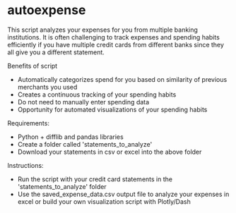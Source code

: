 # autoexpense
This script analyzes your expenses for you from multiple banking institutions. It is often challenging to track expenses and spending habits efficiently if you have multiple credit cards from different banks since they all give you a different statement.

Benefits of script
- Automatically categorizes spend for you based on similarity of previous merchants you used
- Creates a continuous tracking of your spending habits
- Do not need to manually enter spending data
- Opportunity for automated visualizations of your spending habits

Requirements:
- Python + difflib and pandas libraries
- Create a folder called 'statements_to_analyze'
- Download your statements in csv or excel into the above folder

Instructions:
- Run the script with your credit card statements in the 'statements_to_analyze' folder
- Use the saved_expense_data.csv output file to analyze your expenses in excel or build your own visualization script with Plotly/Dash
  
